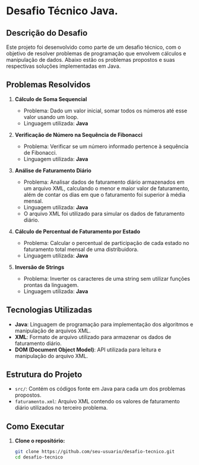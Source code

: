 # Desafio Técnico Java.

## Descrição do Desafio

Este projeto foi desenvolvido como parte de um desafio técnico, com o objetivo de resolver problemas de programação que envolvem cálculos e manipulação de dados. Abaixo estão os problemas propostos e suas respectivas soluções implementadas em Java.

## Problemas Resolvidos

1. **Cálculo de Soma Sequencial**
   - Problema: Dado um valor inicial, somar todos os números até esse valor usando um loop.
   - Linguagem utilizada: **Java**

2. **Verificação de Número na Sequência de Fibonacci**
   - Problema: Verificar se um número informado pertence à sequência de Fibonacci.
   - Linguagem utilizada: **Java**

3. **Análise de Faturamento Diário**
   - Problema: Analisar dados de faturamento diário armazenados em um arquivo XML, calculando o menor e maior valor de faturamento, além de contar os dias em que o faturamento foi superior à média mensal.
   - Linguagem utilizada: **Java**
   - O arquivo XML foi utilizado para simular os dados de faturamento diário.

4. **Cálculo de Percentual de Faturamento por Estado**
   - Problema: Calcular o percentual de participação de cada estado no faturamento total mensal de uma distribuidora.
   - Linguagem utilizada: **Java**

5. **Inversão de Strings**
   - Problema: Inverter os caracteres de uma string sem utilizar funções prontas da linguagem.
   - Linguagem utilizada: **Java**

## Tecnologias Utilizadas

- **Java**: Linguagem de programação para implementação dos algoritmos e manipulação de arquivos XML.
- **XML**: Formato de arquivo utilizado para armazenar os dados de faturamento diário.
- **DOM (Document Object Model)**: API utilizada para leitura e manipulação do arquivo XML.

## Estrutura do Projeto

- `src/`: Contém os códigos fonte em Java para cada um dos problemas propostos.
- `faturamento.xml`: Arquivo XML contendo os valores de faturamento diário utilizados no terceiro problema.

## Como Executar

1. **Clone o repositório:**
   ```bash
   git clone https://github.com/seu-usuario/desafio-tecnico.git
   cd desafio-tecnico
